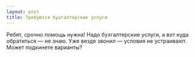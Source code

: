 ```yaml
---
layout: post 
title: Требуются бухгалтерские услуги 
--- 
```

Ребят, срочно помощь нужна! Надо бухгалтерские услуги, а вот куда обратиться — не знаю. Уже везде звонил — условия не устраивают. Может подкинете варианты?
